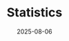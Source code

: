 ---
title: Statistics
description: A utility integration for Wynncraft, using the up-to-date data with global statistics and more..
date: 2025-08-06
image: "@assets/subcommunities/wynnpool.png"
location: https://www.wynnpool.com/
imageAlt: The wynnpool logo
category:
  - Website
  - Information
---